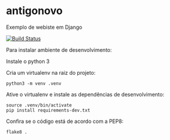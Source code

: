 # antigonovo
Exemplo de webiste em Django

[![Build Status](https://travis-ci.org/renzon/antigonovo.svg?branch=master)](https://travis-ci.org/renzon/antigonovo)

Para instalar ambiente de desenvolvimento:

Instale o python 3

Cria um virtualenv na raiz do projeto:

```
python3 -m venv .venv
```

Ative o virtualenv e instale as dependências de desenvolvimento:

```
source .venv/bin/activate
pip install requirements-dev.txt
```

Confira se o código está de acordo com a PEP8:

```
flake8 .
```
